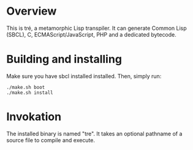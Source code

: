 # Overview

This is tré, a metamorphic Lisp transpiler.  It can generate
Common Lisp (SBCL), C, ECMAScript/JavaScript, PHP and a
dedicated bytecode.


# Building and installing

Make sure you have sbcl installed installed.  Then, simply run:

```
./make.sh boot
./make.sh install
```


# Invokation

The installed binary is named "tre". It takes an optional pathname
of a source file to compile and execute.

